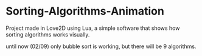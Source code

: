 # Sorting-Algorithms-Animation
Project made in Love2D using Lua, a simple software that shows how sorting algorithms works visually.

until now (02/09) only bubble sort is working, but there will be 9 algorithms.
